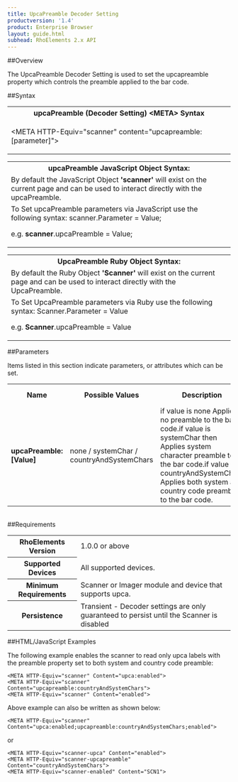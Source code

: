 ```yaml
---
title: UpcaPreamble Decoder Setting
productversion: '1.4'
product: Enterprise Browser
layout: guide.html
subhead: RhoElements 2.x API
---
```


##Overview

The UpcaPreamble Decoder Setting is used to set the upcapreamble property which controls the preamble applied to the bar code.

##Syntax

<table class="re-table"><tr><th class="tableHeading">upcaPreamble (Decoder Setting) &lt;META&gt; Syntax
</th></tr><tr><td class="clsSyntaxCells clsOddRow"><p>&lt;META HTTP-Equiv="scanner" content="upcapreamble:[parameter]"&gt;</p></td></tr></table>
<table class="re-table"><tr><th class="tableHeading">upcaPreamble JavaScript Object Syntax:</th></tr><tr><td class="clsSyntaxCells clsOddRow">
By default the JavaScript Object <b>'scanner'</b> will exist on the current page and can be used to interact directly with the upcaPreamble.
</td></tr><tr><td class="clsSyntaxCells clsEvenRow">
To Set upcaPreamble parameters via JavaScript use the following syntax: scanner.Parameter = Value;
<P />e.g. <b>scanner</b>.upcaPreamble = Value;
</td></tr></table>
<table class="re-table"><tr><th class="tableHeading">UpcaPreamble Ruby Object Syntax:</th></tr><tr><td class="clsSyntaxCells clsOddRow">
By default the Ruby Object <b>'Scanner'</b> will exist on the current page and can be used to interact directly with the UpcaPreamble.
</td></tr><tr><td class="clsSyntaxCells clsEvenRow">
To Set UpcaPreamble parameters via Ruby use the following syntax: Scanner.Parameter = Value
<P />e.g. <b>Scanner</b>.upcaPreamble = Value
</td></tr></table>



##Parameters


Items listed in this section indicate parameters, or attributes which can be set.
<table class="re-table"><col width="20%" /><col width="20%" /><col width="38%" /><col width="22%" /><tr><th class="tableHeading">Name</th><th class="tableHeading">Possible Values</th><th class="tableHeading">Description</th><th class="tableHeading">Default Value</th></tr><tr><td class="clsSyntaxCells clsOddRow"><b>upcaPreamble:[Value]
</b></td><td class="clsSyntaxCells clsOddRow">none / systemChar / countryAndSystemChars</td><td class="clsSyntaxCells clsOddRow">if value is none Applies no preamble to the bar code.if value is systemChar then Applies system character preamble to the bar code.if value is countryAndSystemChars Applies both system and country code preamble to the bar code.</td><td class="clsSyntaxCells clsOddRow">Device specific</td></tr></table>
<table class="re-table"><col width="78%" /><col width="8%" /><col width="1%" /><col width="5%" /><col width="1%" /><col width="5%" /><col width="2%" /></table>





##Requirements

<table class="re-table"><tr><th class="tableHeading">RhoElements Version</th><td class="clsSyntaxCell clsEvenRow">1.0.0 or above
</td></tr><tr><th class="tableHeading">Supported Devices</th><td class="clsSyntaxCell clsOddRow">All supported devices.</td></tr><tr><th class="tableHeading">Minimum Requirements</th><td class="clsSyntaxCell clsOddRow">Scanner or Imager module and device that supports upca.</td></tr><tr><th class="tableHeading">Persistence</th><td class="clsSyntaxCell clsEvenRow">Transient - Decoder settings are only guaranteed to persist until the Scanner is disabled</td></tr></table>


##HTML/JavaScript Examples

The following example enables the scanner to read only upca labels with the preamble property set to both system and country code preamble:

	<META HTTP-Equiv="scanner" Content="upca:enabled">
	<META HTTP-Equiv="scanner" Content="upcapreamble:countryAndSystemChars">
	<META HTTP-Equiv="scanner" Content="enabled">
	
Above example can also be written as shown below:

	<META HTTP-Equiv="scanner" Content="upca:enabled;upcapreamble:countryAndSystemChars;enabled">
	
or

	<META HTTP-Equiv="scanner-upca" Content="enabled">
	<META HTTP-Equiv="scanner-upcapreamble" Content="countryAndSystemChars">
	<META HTTP-Equiv="scanner-enabled" Content="SCN1">
	





